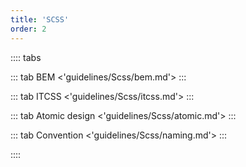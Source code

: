 ```yaml
---
title: 'SCSS'
order: 2
---
```


:::: tabs 

::: tab BEM
<'guidelines/Scss/bem.md'>
:::

::: tab ITCSS
<'guidelines/Scss/itcss.md'>
:::

::: tab Atomic design
<'guidelines/Scss/atomic.md'>
:::

::: tab Convention
<'guidelines/Scss/naming.md'>
:::

::::